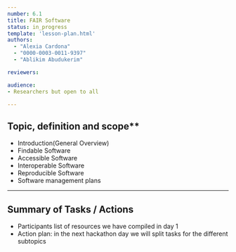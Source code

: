 ```yaml
---
number: 6.1
title: FAIR Software
status: in_progress
template: 'lesson-plan.html'
authors:
  - "Alexia Cardona"
  - "0000-0003-0011-9397"
  - "Ablikim Abudukerim"

reviewers:

audience:
- Researchers but open to all

--- 
```


## Topic, definition and scope**



* Introduction(General Overview)
* Findable Software
* Accessible Software
* Interoperable Software
* Reproducible Software
* Software management plans

---

## Summary of Tasks / Actions

* Participants list of resources we have compiled in day 1
* Action plan:  in the next hackathon day we will split tasks for the different subtopics

